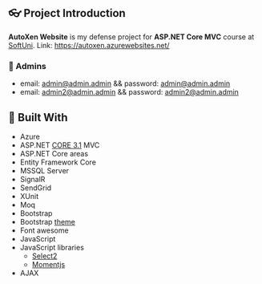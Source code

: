 ## :eyeglasses: Project Introduction
**AutoXen Website** is my defense project for **ASP.NET Core MVC** course at [SoftUni](https://softuni.bg/ "SoftUni"). Link: https://autoxen.azurewebsites.net/
### :cop: Admins 
- email: admin@admin.admin && password: admin@admin.admin 
- email: admin2@admin.admin && password: admin2@admin.admin
## :hammer: Built With
- Azure
- ASP.NET [CORE 3.1](https://dotnet.microsoft.com/download/dotnet-core/3.1 "CORE 3.1") MVC
- ASP.NET Core areas
- Entity Framework Core
- MSSQL Server
- SignalR
- SendGrid
- XUnit
- Moq
- Bootstrap
- Bootstrap [theme](https://bootstrapmade.com/demo/Gp/)
- Font awesome
- JavaScript
- JavaScript libraries
  - [Select2](https://select2.org/)
  - [Momentjs](https://momentjs.com/)
- AJAX
